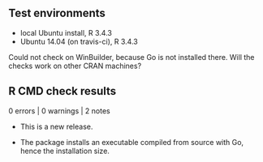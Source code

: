 ## Test environments
* local Ubuntu install, R 3.4.3
* Ubuntu 14.04 (on travis-ci), R 3.4.3

Could not check on WinBuilder, because Go is not installed there. Will the checks work on other CRAN machines?

## R CMD check results

0 errors | 0 warnings | 2 notes

* This is a new release.

* The package installs an executable compiled from source with Go, hence the installation size.
